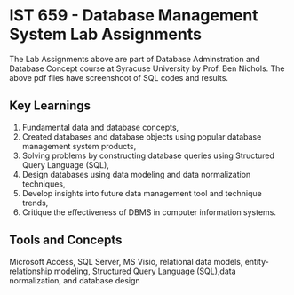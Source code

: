 # IST 659 - Database Management System Lab Assignments

The Lab Assignments above are part of Database Adminstration and Database Concept course at Syracuse University by Prof. Ben Nichols. The above pdf files have screenshoot of SQL codes and results.

## Key Learnings

1. Fundamental data and database concepts,
2. Created databases and database objects using popular database management system products,
3. Solving problems by constructing database queries using Structured Query Language (SQL),
4. Design databases using data modeling and data normalization techniques,
5. Develop insights into future data management tool and technique trends,
6. Critique the effectiveness of DBMS in computer information systems.

## Tools and Concepts
Microsoft Access, SQL Server, MS Visio, relational data models, entity-relationship modeling, Structured Query Language (SQL),data normalization, and
database design
